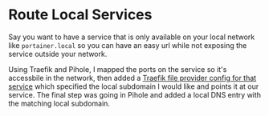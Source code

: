 # Route Local Services

Say you want to have a service that is only available on your local network like `portainer.local` so you can have an easy url while not exposing the service outside your network.

Using Traefik and Pihole, I mapped the ports on the service so it's accessbile in the network, then added a [Traefik file provider config for that service](../traefik/file_provider.yaml) which specified the local subdomain I would like and points it at our service. The final step was going in Pihole and added a local DNS entry with the matching local subdomain.